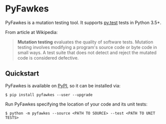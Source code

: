 # PyFawkes

PyFawkes is a mutation testing tool.
It supports [py.test](https://docs.pytest.org/en/latest/) tests in Python 3.5+.

From article at Wikipedia:

> **Mutation testing** evaluates the quality of software tests.
> Mutation testing involves modifying a program's source code or byte code in small ways.
> A test suite that does not detect and reject the mutated code is considered defective.

## Quickstart

PyFawkes is available on [PyPI](https://pypi.org/project/pyfawkes/), so it can be installed via:

    $ pip install pyfawkes --user --upgrade

Run PyFawkes specifying the location of your code and its unit tests:

    $ python -m pyfawkes --source <PATH TO SOURCE> --test <PATH TO UNIT TESTS>
